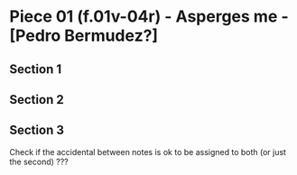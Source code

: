 # Piece 01 (f.01v-04r) - Asperges me - [Pedro Bermudez?]

## Section 1



## Section 2



## Section 3

Check if the accidental between notes is ok to be assigned to both (or just the second) ???
